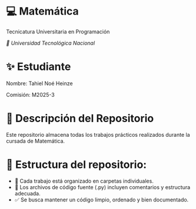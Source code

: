 # **💻 Matemática**
Tecnicatura Universitaria en Programación

*📍 Universidad Tecnológica Nacional*

# **✨ Estudiante**
Nombre: Tahiel Noé Heinze

Comisión: M2025-3

# **📂 Descripción del Repositorio**
Este repositorio almacena todas los trabajos prácticos realizados durante la cursada de Matemática.

# **📌 Estructura del repositorio:**

- 📁 Cada trabajo está organizado en carpetas individuales.
- 📝 Los archivos de código fuente (.py) incluyen comentarios y estructura adecuada.
- ✅ Se busca mantener un código limpio, ordenado y bien documentado.
